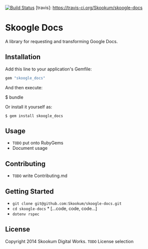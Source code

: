 [![Build Status](http://img.shields.io/travis/Skookum/skoogle-docs.svg)](travis)
[travis]: https://travis-ci.org/Skookum/skoogle-docs

# Skoogle Docs

A library for requesting and transforming Google Docs.

## Installation

Add this line to your application's Gemfile:

```ruby
gem "skoogle_docs"
```

And then execute:

$ bundle

Or install it yourself as:

```
$ gem install skoogle_docs
```

## Usage

* `TODO` put onto RubyGems
* Document usage

## Contributing

* `TODO` write Contributing.md

## Getting Started

* `git clone git@github.com:Skookum/skoogle-docs.git`
* `cd skoogle-docs` * [...code, code, code...]
* `dotenv rspec`

## License

Copyright 2014 Skookum Digital Works.
`TODO` License selection
